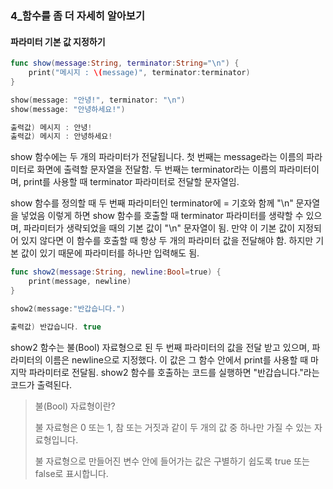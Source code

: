 ### 4_함수를 좀 더 자세히 알아보기


#### 파라미터 기본 값 지정하기

```swift
func show(message:String, terminator:String="\n") {
    print("메시지 : \(message)", terminator:terminator)
}

show(message: "안녕!", terminator: "\n")
show(message: "안녕하세요!")

출력값) 메시지 : 안녕!
출력값) 메시지 : 안녕하세요!
```
show 함수에는 두 개의 파라미터가 전달됩니다. 첫 번째는 message라는 이름의 파라미터로 화면에 출력할 문자열을 전달함.
두 번째는 terminator라는 이름의 파라미터이며, print를 사용할 때 terminator 파라미터로 전달할 문자열임.

show 함수를 정의할 때 두 번째 파라미터인 terminator에 = 기호와 함께 "\n" 문자열을 넣었음
이렇게 하면 show 함수를 호출할 때 terminator 파라미터를 생략할 수 있으며, 파라미터가 생략되었을 때의 기본 값이 "\n" 문자열이 됨.
만약 이 기본 값이 지정되어 있지 않다면 이 함수를 호출할 때 항상 두 개의 파라미터 값을 전달해야 함. 하지만 기본 값이 있기 때문에 파라미터를 하나만 입력해도 됨.

```swift
func show2(message:String, newline:Bool=true) {
    print(message, newline)
}

show2(message:"반갑습니다.")

출력값) 반갑습니다. true
```
show2 함수는 불(Bool) 자료형으로 된 두 번째 파라미터의 값을 전달 받고 있으며, 파라미터의 이름은 newline으로 지정했다.
이 값은 그 함수 안에서 print를 사용할 때 마지막 파라미터로 전달됨.
show2 함수를 호출하는 코드를 실행하면 "반갑습니다."라는 코드가 출력된다.

> 불(Bool) 자료형이란?
>
> 불 자료형은 0 또는 1, 참 또는 거짓과 같이 두 개의 값 중 하나만 가질 수 있는 자료형입니다.
>
> 불 자료형으로 만들어진 변수 안에 들어가는 값은 구별하기 쉽도록 true 또는 false로 표시합니다.
